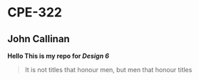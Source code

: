 # CPE-322
## John Callinan
**Hello This is my repo for _Design 6_**
>It is not titles that honour men, but men that honour titles
